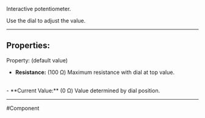 Interactive potentiometer.

Use the dial to adjust the value.

---

## Properties:

Property: (default value)

- **Resistance:** (100 Ω)
   Maximum resistance with dial  at top value.
<br>
- **Current Value:** (0 Ω)
   Value determined by dial position.
   
---
   
   #Component